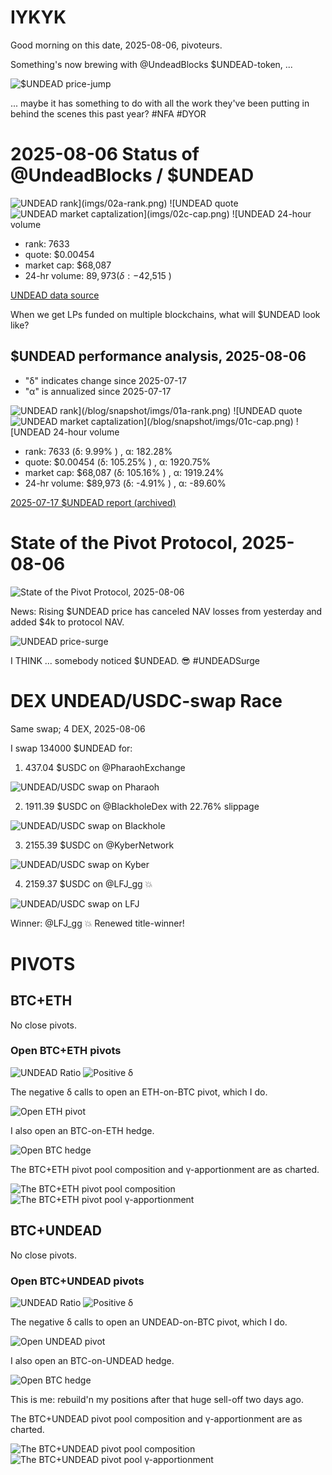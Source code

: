 # IYKYK

Good morning on this date, 2025-08-06, pivoteurs.

Something's now brewing with @UndeadBlocks $UNDEAD-token, ...

![$UNDEAD price-jump](imgs/01-fanclub.png)

... maybe it has something to do with all the work they've been putting in behind the scenes this past year? #NFA #DYOR 


# 2025-08-06 Status of @UndeadBlocks / $UNDEAD 

![$UNDEAD rank](imgs/02a-rank.png) 
![$UNDEAD quote](imgs/02b-quote.png) 
![$UNDEAD market captalization](imgs/02c-cap.png) 
![$UNDEAD 24-hour volume](imgs/02d-vol.png) 

* rank: 7633 
* quote: $0.00454 
* market cap: $68,087 
* 24-hr volume: $89,973 (δ: -$42,515 ) 


[UNDEAD data source](https://www.coingecko.com/en/coins/undead-blocks) 



When we get LPs funded on multiple blockchains, what will $UNDEAD look like? 

## $UNDEAD performance analysis, 2025-08-06 

* "δ" indicates change since 2025-07-17 
* "α" is annualized since 2025-07-17 

![$UNDEAD rank](/blog/snapshot/imgs/01a-rank.png) 
![$UNDEAD quote](/blog/snapshot/imgs/01b-quote.png) 
![$UNDEAD market captalization](/blog/snapshot/imgs/01c-cap.png) 
![$UNDEAD 24-hour volume](/blog/snapshot/imgs/01d-vol.png) 

* rank: 7633 (δ: 9.99% ) , α: 182.28% 
* quote: $0.00454 (δ: 105.25% ) , α: 1920.75% 
* market cap: $68,087 (δ: 105.16% ) , α: 1919.24% 
* 24-hr volume: $89,973 (δ: -4.91% ) , α: -89.60% 

[2025-07-17 $UNDEAD report (archived)](https://github.com/pivoteur/biz/tree/main/blog/snapshot) 

# State of the Pivot Protocol, 2025-08-06 

![State of the Pivot Protocol, 2025-08-06](imgs/03-state.png) 

News: Rising $UNDEAD price has canceled NAV losses from yesterday and added $4k to protocol NAV. 

![UNDEAD price-surge](imgs/04-surge.png)

I THINK ... somebody noticed $UNDEAD. 😎 #UNDEADSurge 

# DEX UNDEAD/USDC-swap Race 

Same swap; 4 DEX, 2025-08-06 

I swap 134000 $UNDEAD for: 

1. 437.04 $USDC on @PharaohExchange 

![UNDEAD/USDC swap on Pharaoh](imgs/05a-pharaoh.png) 

2. 1911.39 $USDC on @BlackholeDex with 22.76% slippage 

![UNDEAD/USDC swap on Blackhole](imgs/05b-blackhole.png) 

3. 2155.39 $USDC on @KyberNetwork 

![UNDEAD/USDC swap on Kyber](imgs/05c-kyber.png) 

4. 2159.37 $USDC on @LFJ_gg 💥 

![UNDEAD/USDC swap on LFJ](imgs/05d-lfj.png) 

Winner: @LFJ_gg 💥 Renewed title-winner! 
# PIVOTS 

## BTC+ETH 



No close pivots. 

### Open BTC+ETH pivots 

![UNDEAD Ratio](imgs/06a-ratio.png) 
![Positive δ](imgs/06b-delta.png) 

The negative δ calls to open an ETH-on-BTC pivot, which I do. 

![Open ETH pivot](imgs/06c-open-eth-pivot.png) 

I also open an BTC-on-ETH hedge. 

![Open BTC hedge](imgs/06d-open-btc-hedge.png) 



The BTC+ETH pivot pool composition and γ-apportionment are as charted. 

![The BTC+ETH pivot pool composition](imgs/07a-comp.png) 
![The BTC+ETH pivot pool γ-apportionment](imgs/07b-apport.png) 
## BTC+UNDEAD 



No close pivots. 

### Open BTC+UNDEAD pivots 

![UNDEAD Ratio](imgs/12a-ratio.png) 
![Positive δ](imgs/12b-delta.png) 

The negative δ calls to open an UNDEAD-on-BTC pivot, which I do. 

![Open UNDEAD pivot](imgs/12c-open-undead-pivot.png) 

I also open an BTC-on-UNDEAD hedge. 

![Open BTC hedge](imgs/12d-open-btc-hedge.png) 

This is me: rebuild'n my positions after that huge sell-off two days ago.

The BTC+UNDEAD pivot pool composition and γ-apportionment are as charted. 

![The BTC+UNDEAD pivot pool composition](imgs/13a-comp.png) 
![The BTC+UNDEAD pivot pool γ-apportionment](imgs/13b-apport.png) 
